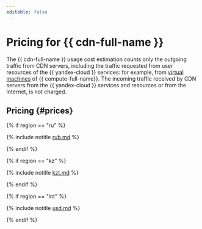 ```yaml
---
editable: false
---
```

# Pricing for {{ cdn-full-name }}

The {{ cdn-full-name }} usage cost estimation counts only the outgoing traffic from CDN servers, including the traffic requested from user resources of the {{ yandex-cloud }} services: for example, from  [virtual machines](../compute/concepts/vm.md) of {{ compute-full-name}}. The incoming traffic received by CDN servers from the {{ yandex-cloud }} services and resources or from the Internet, is not charged.

## Pricing {#prices}

{% if region == "ru" %}

{% include notitle [rub.md](../_pricing/cdn/rub.md) %}

{% endif %}

{% if region == "kz" %}

{% include notitle [kzt.md](../_pricing/cdn/kzt.md) %}

{% endif %}

{% if region == "int" %}

{% include notitle [usd.md](../_pricing/cdn/usd.md) %}

{% endif %}

